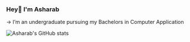 ### Hey👋 I'm Asharab
-> I’m an undergraduate pursuing my Bachelors in Computer Application

![Asharab's GitHub stats](https://github-readme-stats.vercel.app/api?username=asharabsaad&theme=dark&show_icons=true)
